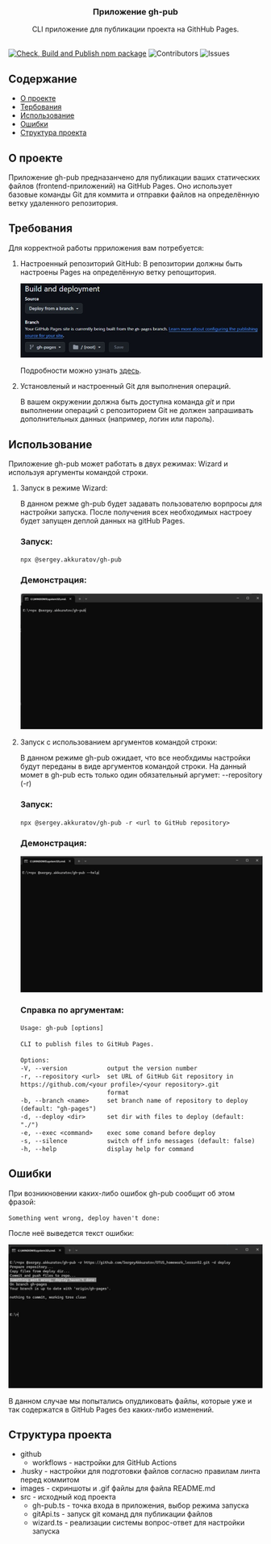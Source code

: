 <br/>
<p align="center">
  <h3 align="center">Приложение gh-pub</h3>
  <p align="center">
    CLI приложение для публикации проекта на GithHub Pages.
    <br/>
    <br/>
  </p>
</p>

[![Check, Build and Publish npm package](https://github.com/SergeyAkkuratov/OTUS_homework_lesson52/actions/workflows/pull_request_check.yml/badge.svg?branch=sakkuratov)](https://github.com/SergeyAkkuratov/OTUS_homework_lesson52/actions/workflows/pull_request_check.yml)
![Contributors](https://img.shields.io/github/contributors/SergeyAkkuratov/OTUS_homework_lesson52?color=dark-green) ![Issues](https://img.shields.io/github/issues/SergeyAkkuratov/OTUS_homework_lesson52)

## Содержание

- [О проекте](#о-проекте)
- [Тербования](#требования)
- [Использование](#использование)
- [Ошибки](#Ошибки)
- [Структура проекта](#структура-проекта)

## О проекте

Приложение gh-pub предназанчено для публикации ваших статических файлов (frontend-приложений) на GitHub Pages. Оно использует базовые команды Git для коммита и отправки файлов на определённую ветку удаленного репозитория.

## Требования

Для корректной работы прриложения вам потребуется:
1. Настроенный репозиторий GitHub:
    В репозитории должны быть настроены Pages на определённую ветку репощитория.

    ![github](https://github.com/SergeyAkkuratov/OTUS_homework_lesson52/blob/sakkuratov/images/github.jpg)

    Подробности можно узнать [здесь](https://docs.github.com/ru/pages/getting-started-with-github-pages/configuring-a-publishing-source-for-your-github-pages-site).
1. Установленый и настроенный Git для выполнения операций.

    В вашем окружении должна быть доступна команда *git* и при выполнении операций с репозиторием Git не должен запрашивать дополнительных данных (например, логин или пароль).

## Использование

Приложение gh-pub может работать в двух режимах: Wizard и используя аргументы командой строки.

1. Запуск в режиме Wizard:

    В данном режме gh-pub будет задавать пользователю ворпросы для настройки запуска.
    После получения всех необходимых настроеу будет запущен деплой данных на gitHub Pages.

    ### Запуск:

    `npx @sergey.akkuratov/gh-pub`

    ### Демонстрация:

    ![wizard](https://github.com/SergeyAkkuratov/OTUS_homework_lesson52/blob/sakkuratov/images/Wizard_default.gif)

1. Запуск с использованием аргументов командой строки:

    В данном режиме gh-pub ожидает, что все необхдимы настройки будут переданы в виде аргументов командой строки.
    На данный момет в gh-pub есть только один обязательный аргумет: --repository (-r)

    ### Запуск:

    `npx @sergey.akkuratov/gh-pub -r <url to GitHub repository>`
    
    ### Демонстрация:

    ![options](https://github.com/SergeyAkkuratov/OTUS_homework_lesson52/blob/sakkuratov/images/options.gif)

    ### Справка по аргументам:

    ```
    Usage: gh-pub [options]

    CLI to publish files to GitHub Pages.

    Options:
    -V, --version           output the version number
    -r, --repository <url>  set URL of GitHub Git repository in https://github.com/<your profile>/<your repository>.git
                            format
    -b, --branch <name>     set branch name of repository to deploy (default: "gh-pages")
    -d, --deploy <dir>      set dir with files to deploy (default: "./")
    -e, --exec <command>    exec some comand before deploy
    -s, --silence           switch off info messages (default: false)
    -h, --help              display help for command
    ```

## Ошибки
При возникновении каких-либо ошибок gh-pub сообщит об этом фразой:

`Something went wrong, deploy haven't done:`

После неё выведется текст ошибки:

![error](https://github.com/SergeyAkkuratov/OTUS_homework_lesson52/blob/sakkuratov/images/error.jpg)

В данном случае мы попытались опудликовать файлы, которые уже и так содержатся в GitHub Pages без каких-либо изменений.

## Структура проекта

- github
  - workflows - настройки для GitHub Actions
- .husky - настройки для подготовки файлов согласно правилам линта перед коммитом
- images - скриншоты и .gif файлы для файла README.md
- src - исходный код проекта
  - gh-pub.ts - точка входа в приложения, выбор режима запуска
  - gitApi.ts - запуск git команд для публикации файлов
  - wizard.ts - реализации системы вопрос-ответ для настройки запуска